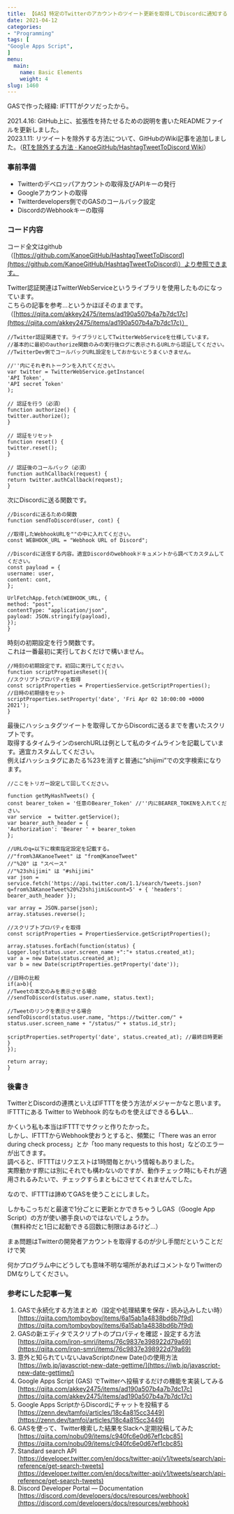 ```yaml
---
title: 【GAS】特定のTwitterのアカウントのツイート更新を取得してDiscordに通知する
date: 2021-04-12
categories:
- "Programming"
tags: [
"Google Apps Script",
]
menu:
  main:
    name: Basic Elements
    weight: 4
slug: 1460
---
```


GASで作った経緯: IFTTTがクソだったから。

2021.4.16: GitHub上に、拡張性を持たせるための説明を書いたREADMEファイルを更新しました。  
2023.1.11: リツイートを除外する方法について、GitHubのWiki記事を追加しました。（[RTを除外する方法 · KanoeGitHub/HashtagTweetToDiscord Wiki](https://github.com/KanoeGitHub/HashtagTweetToDiscord/wiki/RT%E3%82%92%E9%99%A4%E5%A4%96%E3%81%99%E3%82%8B%E6%96%B9%E6%B3%95)）

### 事前準備

-   Twitterのデベロッパアカウントの取得及びAPIキーの発行
-   Googleアカウントの取得
-   Twitterdevelopers側でのGASのコールバック設定
-   DiscordのWebhookキーの取得

### コード内容

コード全文はgithub（[https://github.com/KanoeGitHub/HashtagTweetToDiscord](https://github.com/KanoeGitHub/HashtagTweetToDiscord)）より参照できます。

Twitter認証関連はTwitterWebServiceというライブラリを使用したものになっています。  
こちらの記事を参考…というかほぼそのままです。（[https://qiita.com/akkey2475/items/ad190a507b4a7b7dc17c](https://qiita.com/akkey2475/items/ad190a507b4a7b7dc17c)）

```
//Twitter認証関連です。ライブラリとしてTwitterWebServiceを仕様しています。
//基本的に最初のauthorize関数のみの実行後ログに表示されるURLから認証してください。
//TwitterDev側でコールバックURL設定をしておかないとうまくいきません。

//''内にそれぞれトークンを入れてください。
var twitter = TwitterWebService.getInstance(
'API Token',
'API secret Token'
);

// 認証を行う（必須）
function authorize() {
twitter.authorize();
}

// 認証をリセット
function reset() {
twitter.reset();
}

// 認証後のコールバック（必須）
function authCallback(request) {
return twitter.authCallback(request);
}
```

次にDiscordに送る関数です。

```
//Discordに送るための関数
function sendToDiscord(user, cont) {

//取得したWebhookURLを""の中に入れてください。
const WEBHOOK_URL = "Webhook URL of Discord"; 

//Discordに送信する内容。適宜Discordのwebhookドキュメントから調べてカスタムしてください。
const payload = {
username: user,
content: cont,
};

UrlFetchApp.fetch(WEBHOOK_URL, {
method: "post",
contentType: "application/json",
payload: JSON.stringify(payload),
});
}
```

時刻の初期設定を行う関数です。  
これは一番最初に実行しておくだけで構いません。

```
//時刻の初期設定です。初回に実行してください。
function scriptPropatiesReset(){
//スクリプトプロパティを取得
const scriptProperties = PropertiesService.getScriptProperties();
//日時の初期値をセット
scriptProperties.setProperty('date', 'Fri Apr 02 10:00:00 +0000 2021');
}
```

最後にハッシュタグツイートを取得してからDiscordに送るまでを書いたスクリプトです。  
取得するタイムラインのserchURLは例として私のタイムラインを記載しています。適宜カスタムしてください。  
例えばハッシュタグにあたる%23を消すと普通に”shijimi”での文字検索になります。

```
//ここをトリガー設定して回してください。

function getMyHashTweets() {
const bearer_token = '任意のBearer_Token' //''内にBEARER_TOKENを入れてください。
var service  = twitter.getService();
var bearer_auth_header = {
'Authorization': 'Bearer ' + bearer_token
};

//URLのq=以下に検索指定設定を記載する。
//"from%3AKanoeTweet" は "from@KanoeTweet"
//"%20" は "スペース"
//"%23shijimi" は "#shijimi"
var json = service.fetch('https://api.twitter.com/1.1/search/tweets.json?q=from%3AKanoeTweet%20%23shijimi&count=5' + { 'headers': bearer_auth_header });

var array = JSON.parse(json);
array.statuses.reverse();

//スクリプトプロパティを取得
const scriptProperties = PropertiesService.getScriptProperties();

array.statuses.forEach(function(status) {    
Logger.log(status.user.screen_name +":"+ status.created_at);
var a = new Date(status.created_at);
var b = new Date(scriptProperties.getProperty('date'));

//日時の比較
if(a>b){ 
//Tweetの本文のみを表示させる場合
//sendToDiscord(status.user.name, status.text); 

//Tweetのリンクを表示させる場合
sendToDiscord(status.user.name, "https://twitter.com/" + status.user.screen_name + "/status/" + status.id_str); 

scriptProperties.setProperty('date', status.created_at); //最終日時更新
}
});

return array;
}
```

### 後書き

TwitterとDiscordの連携といえばIFTTTを使う方法がメジャーかなと思います。  
IFTTTにある Twitter to Webhook 的なものを使えばできる**らしい**…

かくいう私も本当はIFTTTでサクッと作りたかった。  
しかし、IFTTTからWebhook使おうとすると、頻繁に「There was an error during check process」とか「too many requests to this host」などのエラーが出てきます。  
調べると、IFTTTはリクエストは1時間毎とかいう情報もありました。  
実際動かす際には別にそれでも構わないのですが、動作チェック時にもそれが適用されるみたいで、チェックすらまともにさせてくれませんでした。

なので、IFTTTは諦めてGASを使うことにしました。

しかもこっちだと最速で1分ごとに更新とかできちゃうしGAS（Google App Script）の方が使い勝手良いのではないでしょうか。  
（無料枠だと1日に起動できる回数に制限はあるけど…）

まぁ問題はTwitterの開発者アカウントを取得するのが少し手間だということだけで笑

何かプログラム中にどうしても意味不明な場所があればコメントなりTwitterのDMなりしてください。

### 参考にした記事一覧

1.  GASで永続化する方法まとめ（設定や処理結果を保存・読み込みしたい時）  
[https://qiita.com/tomboyboy/items/6a15ab1a4838bd6b7f9d](https://qiita.com/tomboyboy/items/6a15ab1a4838bd6b7f9d)
2.  GASの新エディタでスクリプトのプロパティを確認・設定する方法  
[https://qiita.com/iron-smri/items/76c9837e398922d79a69](https://qiita.com/iron-smri/items/76c9837e398922d79a69)
3.  意外と知られていないJavaScriptのnew Date()の使用方法  
[https://iwb.jp/javascript-new-date-gettime/](https://iwb.jp/javascript-new-date-gettime/)
4.  Google Apps Script (GAS) でTwitterへ投稿するだけの機能を実装してみる  
[https://qiita.com/akkey2475/items/ad190a507b4a7b7dc17c](https://qiita.com/akkey2475/items/ad190a507b4a7b7dc17c)
5.  Google Apps ScriptからDiscordにチャットを投稿する  
[https://zenn.dev/tamfoi/articles/18c4a815cc3449](https://zenn.dev/tamfoi/articles/18c4a815cc3449)
6.  GASを使って、Twitter検索した結果をSlackへ定期投稿してみた  
[https://qiita.com/nobu09/items/c940fc6e0d67ef1cbc85](https://qiita.com/nobu09/items/c940fc6e0d67ef1cbc85)
7.  Standard search API  
[https://developer.twitter.com/en/docs/twitter-api/v1/tweets/search/api-reference/get-search-tweets](https://developer.twitter.com/en/docs/twitter-api/v1/tweets/search/api-reference/get-search-tweets)
8.  Discord Developer Portal — Documentation  
[https://discord.com/developers/docs/resources/webhook](https://discord.com/developers/docs/resources/webhook)

